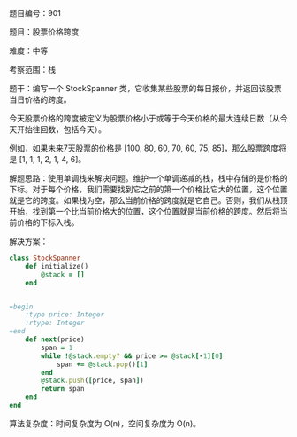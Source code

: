 题目编号：901

题目：股票价格跨度

难度：中等

考察范围：栈

题干：编写一个 StockSpanner 类，它收集某些股票的每日报价，并返回该股票当日价格的跨度。

今天股票价格的跨度被定义为股票价格小于或等于今天价格的最大连续日数（从今天开始往回数，包括今天）。

例如，如果未来7天股票的价格是 [100, 80, 60, 70, 60, 75, 85]，那么股票跨度将是 [1, 1, 1, 2, 1, 4, 6]。

解题思路：使用单调栈来解决问题。维护一个单调递减的栈，栈中存储的是价格的下标。对于每个价格，我们需要找到它之前的第一个价格比它大的位置，这个位置就是它的跨度。如果栈为空，那么当前价格的跨度就是它自己。否则，我们从栈顶开始，找到第一个比当前价格大的位置，这个位置就是当前价格的跨度。然后将当前价格的下标入栈。

解决方案：

```ruby
class StockSpanner
    def initialize()
        @stack = []
    end


=begin
    :type price: Integer
    :rtype: Integer
=end
    def next(price)
        span = 1
        while !@stack.empty? && price >= @stack[-1][0]
            span += @stack.pop()[1]
        end
        @stack.push([price, span])
        return span
    end
end
```

算法复杂度：时间复杂度为 O(n)，空间复杂度为 O(n)。